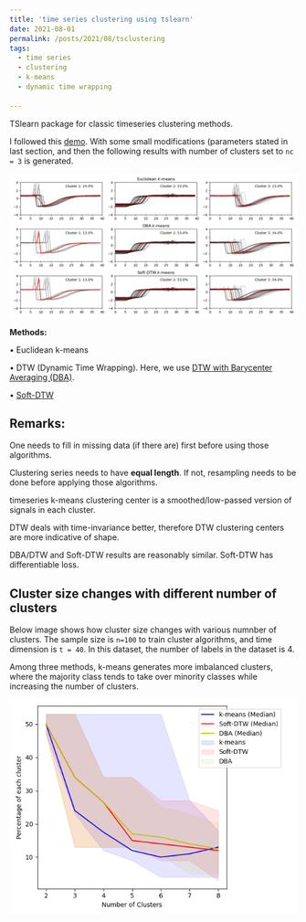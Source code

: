 ```yaml
---
title: 'time series clustering using tslearn'
date: 2021-08-01
permalink: /posts/2021/08/tsclustering
tags:
  - time series
  - clustering
  - k-means
  - dynamic time wrapping

---
```




TSlearn package for classic timeseries clustering methods.

I followed this [demo](https://tslearn.readthedocs.io/en/stable/auto_examples/clustering/plot_kmeans.html). With some small modifications (parameters stated in last section, and then the following results with number of clusters set to ```nc = 3``` is generated.

<img src='/images/blog_tsclustering/example_three_ts_clustering_numClusters3.png'>


**Methods:**

  $\bullet$ Euclidean k-means

  $\bullet$ DTW (Dynamic Time Wrapping). Here, we use [DTW with  Barycenter Averaging (DBA)](https://www.sciencedirect.com/science/article/abs/pii/S003132031000453X).
  
  $\bullet$ [Soft-DTW](https://arxiv.org/abs/1703.01541)

Remarks:
---
One needs to fill in missing data (if there are) first before using those algorithms.

Clustering series needs to have **equal length**. 
If not, resampling needs to be done before applying those algorithms.

timeseries k-means clustering center is a smoothed/low-passed version of signals in each cluster.

DTW deals with time-invariance better, therefore DTW clustering centers are more indicative of shape.

DBA/DTW and Soft-DTW results are reasonably similar. Soft-DTW has differentiable loss. 

Cluster size changes with different number of clusters
---

Below image shows how cluster size changes with various numnber of clusters.
The sample size is ```n=100``` to train cluster algorithms, and time dimension is ```t = 40```. In this dataset, the number of labels in the dataset is 4.


Among three methods, k-means generates more imbalanced clusters, where the majority class tends to take over minority classes while increasing the number of clusters. 

<img src='/images/blog_tsclustering/diff_methods_cluster_sizes.png'>

